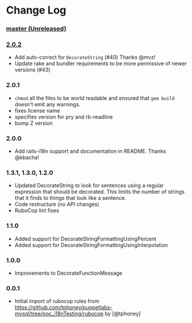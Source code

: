 # Change Log

### [master (Unreleased)](https://github.com/puppetlabs/rubocop-i18n/compare/v2.0.2...master)

### [2.0.2](https://github.com/puppetlabs/rubocop-i18n/compare/v2.0.1...v2.0.2)

* Add auto-correct for `DecorateString` (#40) Thanks @mvz!
* Update rake and bundler requirements to be more permissive of newer versions (#43)

### 2.0.1

* `chmod` all the files to be world readable and ensured that `gem
build` doesn't emit any warnings.
* fixes license name
* specifies version for pry and rb-readline
* bump Z version

### 2.0.0

* Add rails-i18n support and documentation in README. Thanks @kbacha!

### 1.3.1, 1.3.0, 1.2.0

 * Updated DecorateString to look for sentences using a regular expression that should be decorated. This limits the number of strings that it finds to things that look like a sentence.
 * Code restructure (no API changes)
 * RuboCop lint fixes

### 1.1.0

 * Added support for DecorateStringFormattingUsingPercent
 * Added support for DecorateStringFormattingUsingInterpolation

### 1.0.0

 * Improvements to DecorateFunctionMessage

### 0.0.1

 * Initial import of rubocop rules from https://github.com/tphoney/puppetlabs-mysql/tree/poc_i18nTesting/rubocop by [@tphoney]
